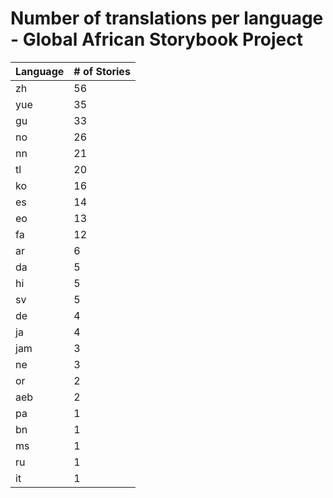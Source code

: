# Number of translations per language - Global African Storybook Project

Language | # of Stories
-------- | ------------
zh | 56
yue | 35
gu | 33
no | 26
nn | 21
tl | 20
ko | 16
es | 14
eo | 13
fa | 12
ar | 6
da | 5
hi | 5
sv | 5
de | 4
ja | 4
jam | 3
ne | 3
or | 2
aeb | 2
pa | 1
bn | 1
ms | 1
ru | 1
it | 1
